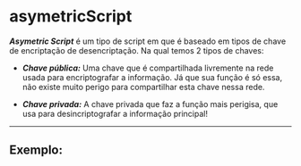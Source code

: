 # asymetricScript

***Asymetric Script*** é um tipo de script em que é baseado em tipos de chave de encriptação de desencriptação. Na qual temos 2 tipos de chaves:

- ***Chave pública:*** Uma chave que é compartilhada livremente na rede usada para encriptografar a informação. Já que sua função é só essa, não existe muito perigo para compartilhar esta chave nessa rede.

- ***Chave privada:*** A chave privada que faz a função mais perigisa, que usa para desincriptografar a informação principal!

---

## Exemplo: 

